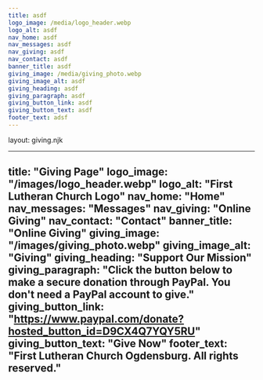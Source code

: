 ```yaml
---
title: asdf
logo_image: /media/logo_header.webp
logo_alt: asdf
nav_home: asdf
nav_messages: asdf
nav_giving: asdf
nav_contact: asdf
banner_title: asdf
giving_image: /media/giving_photo.webp
giving_image_alt: asdf
giving_heading: asdf
giving_paragraph: asdf
giving_button_link: asdf
giving_button_text: asdf
footer_text: adsf
---
```

layout: giving.njk

---
title: "Giving Page"
logo_image: "/images/logo_header.webp"
logo_alt: "First Lutheran Church Logo"
nav_home: "Home"
nav_messages: "Messages"
nav_giving: "Online Giving"
nav_contact: "Contact"
banner_title: "Online Giving"
giving_image: "/images/giving_photo.webp"
giving_image_alt: "Giving"
giving_heading: "Support Our Mission"
giving_paragraph: "Click the button below to make a secure donation through PayPal. You don't need a PayPal account to give."
giving_button_link: "https://www.paypal.com/donate?hosted_button_id=D9CX4Q7YQY5RU"
giving_button_text: "Give Now"
footer_text: "First Lutheran Church Ogdensburg. All rights reserved."
---
